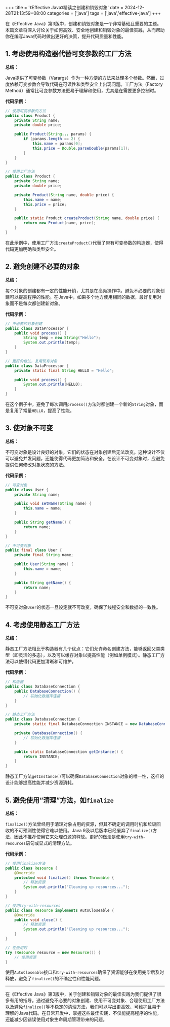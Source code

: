 +++
title = '《Effective Java》精读之创建和销毁对象'
date = 2024-12-28T21:13:59+08:00
categories = ['java']
tags = ['java','effective-java']
+++

在《Effective Java》第3版中，创建和销毁对象是一个非常基础且重要的主题。本篇文章将深入讨论关于如何高效、安全地创建和销毁对象的最佳实践，从而帮助你在编写Java代码时做出更好的决策，提升代码质量和性能。

## 1. **考虑使用构造器代替可变参数的工厂方法**

**总结：**

Java提供了可变参数（Varargs）作为一种方便的方法来处理多个参数。然而，过度依赖可变参数会导致代码在可读性和类型安全上出现问题。工厂方法（Factory Method）通常比可变参数方法更易于理解和使用，尤其是在需要更多控制时。

**代码示例：**

```java
// 使用可变参数的方法
public class Product {
    private String name;
    private double price;

    public Product(String... params) {
        if (params.length == 2) {
            this.name = params[0];
            this.price = Double.parseDouble(params[1]);
        }
    }
}

// 使用工厂方法
public class Product {
    private String name;
    private double price;

    private Product(String name, double price) {
        this.name = name;
        this.price = price;
    }

    public static Product createProduct(String name, double price) {
        return new Product(name, price);
    }
}
```

在此示例中，使用工厂方法`createProduct()`代替了带有可变参数的构造器，使得代码更加明确和类型安全。

## 2. **避免创建不必要的对象**

**总结：**

每个对象的创建都有一定的性能开销，尤其是在高频操作中。避免不必要的对象创建可以提高程序的性能。在Java中，如果多个地方使用相同的数据，最好复用对象而不是每次都创建新对象。

**代码示例：**

```java
// 不必要的对象创建
public class DataProcessor {
    public void process() {
        String temp = new String("Hello");
        System.out.println(temp);
    }
}

// 更好的做法，复用现有对象
public class DataProcessor {
    private static final String HELLO = "Hello";

    public void process() {
        System.out.println(HELLO);
    }
}
```

在这个例子中，避免了每次调用`process()`方法时都创建一个新的`String`对象，而是复用了常量`HELLO`，提高了性能。

## 3. **使对象不可变**

**总结：**

不可变对象是设计良好的对象，它们的状态在对象创建后无法改变。这种设计不仅可以避免并发问题，还能使得代码更加简洁和安全。在设计不可变对象时，应避免提供任何修改对象状态的方法。

**代码示例：**

```java
// 可变对象
public class User {
    private String name;

    public void setName(String name) {
        this.name = name;
    }

    public String getName() {
        return name;
    }
}

// 不可变对象
public final class User {
    private final String name;

    public User(String name) {
        this.name = name;
    }

    public String getName() {
        return name;
    }
}
```

不可变对象`User`的状态一旦设定就不可改变，确保了线程安全和数据的一致性。

## 4. **考虑使用静态工厂方法**

**总结：**

静态工厂方法相比于构造器有几个优点：它们允许命名创建方法，能够返回父类类型（即灵活的多态），以及可以缓存对象以提高性能（例如单例模式）。静态工厂方法可以使得代码更加清晰和可维护。

**代码示例：**

```java
// 构造器
public class DatabaseConnection {
    public DatabaseConnection() {
        // 初始化数据库连接
    }
}

// 静态工厂方法
public class DatabaseConnection {
    private static final DatabaseConnection INSTANCE = new DatabaseConnection();

    private DatabaseConnection() {
        // 初始化数据库连接
    }

    public static DatabaseConnection getInstance() {
        return INSTANCE;
    }
}
```

静态工厂方法`getInstance()`可以确保`DatabaseConnection`对象的唯一性，这样的设计能够提高性能并减少资源消耗。

## 5. **避免使用“清理”方法，如`finalize`**

**总结：**

`finalize()`方法曾经用于清理对象占用的资源，但其不确定的调用时机和垃圾回收的不可预测性使得它难以使用。Java 9及以后版本已经废弃了`finalize()`方法，因此不推荐使用它来处理资源的释放。更好的做法是使用`try-with-resources`语句或显式的清理方法。

**代码示例：**

```java
// 使用finalize方法
public class Resource {
    @Override
    protected void finalize() throws Throwable {
        // 释放资源
        System.out.println("Cleaning up resources...");
    }
}

// 使用try-with-resources
public class Resource implements AutoCloseable {
    @Override
    public void close() {
        // 释放资源
        System.out.println("Cleaning up resources...");
    }
}

// 在使用时
try (Resource resource = new Resource()) {
    // 使用资源
}
```

使用`AutoCloseable`接口和`try-with-resources`确保了资源能够在使用完毕后及时释放，避免了`finalize()`的不确定性和性能问题。

------

在《Effective Java》第3版中，关于创建和销毁对象的最佳实践为我们提供了很多有用的指导。通过避免不必要的对象创建、使用不可变对象、合理使用工厂方法以及避免`finalize()`等不稳定的清理方法，我们可以写出更高效、可维护且易于理解的Java代码。在日常开发中，掌握这些最佳实践，不仅能提高程序的性能，还能减少因错误使用对象生命周期管理带来的问题。